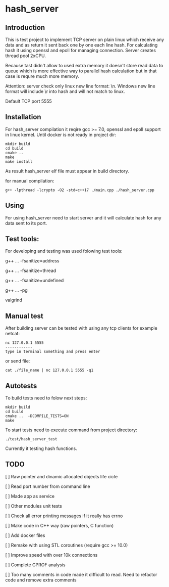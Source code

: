 # hash_server

## Introduction

This is test project to implement TCP server on plain linux which receive any data and as return it sent back one by one each line hash. 
For calculating hash it using openssl and epoll for managing connection. Server creates thread pool 2xCPU. 

Because tast didn't allow to used extra memory it doesn't store read data to queue which is more effective way to parallel hash calculation but in that case is requre much more memory.

Attention: server check only linux new line format: \n. Windows new line format will include \r into hash and will not match to linux.

Default TCP port 5555

## Installation

For hash_server compilation it reqire gcc >= 7.0, openssl and epoll support in linux kernel.
Until docker is not ready in project dir:
```
mkdir build
cd build
cmake ..
make
make install
```
As result hash_server elf file must appear in build directory.

for manual compilation:
```
g++ -lpthread -lcrypto -O2 -std=c++17 ./main.cpp ./hash_server.cpp
```

## Using
For using hash_server need to start server and it will calculate hash for any data sent to its port.

## Test tools:
For developing and testing was used folowing test tools:

g++ ... -fsanitize=address

g++ ... -fsanitize=thread

g++ ... -fsanitize=undefined

g++ ... -pg

valgrind

## Manual test

After building server can be tested with using any tcp clients for example netcat:
```
nc 127.0.0.1 5555
------------
type in terminal something and press enter
```
or send file:
```
cat ./file_name | nc 127.0.0.1 5555 -q1
```

## Autotests

To build tests need to folow next steps:

```
mkdir build
cd build
cmake ..  -DCOMPILE_TESTS=ON
make
```
To start tests need to execute command from project directory:

```
./test/hash_server_test
```

Currently it testing hash functions.

## TODO
[ ] Raw pointer and dinamic allocated objects life cicle

[ ] Read port number from command line 

[ ] Made app as service

[ ] Other modules unit tests

[ ] Check all error printing messages if it really has errno

[ ] Make code in C++ way (raw pointers, C function)

[ ] Add docker files

[ ] Remake with using STL coroutines (require gcc >= 10.0)

[ ] Improve speed with over 10k connections

[ ] Complete GPROF analysis

[ ] Too many comments in code made it difficult to read. Need to refactor code and remove extra comments

